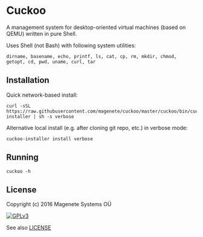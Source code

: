 Cuckoo
======

A management system for desktop-oriented virtual machines (based on QEMU) written in pure Shell.

Uses Shell (not Bash) with following system utilities:

    dirname, basename, echo, printf, ls, cat, cp, rm, mkdir, chmod, getopt, cd, pwd, uname, curl, tar


Installation
------------

Quick network-based install:

    curl -sSL https://raw.githubusercontent.com/magenete/cuckoo/master/cuckoo/bin/cuckoo-installer | sh -s verbose

Alternative local install (e.g. after cloning git repo, etc.) in verbose mode:

    cuckoo-installer install verbose


Running
-------

    cuckoo -h


License
-------

Copyright (c) 2016 Magenete Systems OÜ

[![GPLv3](http://www.gnu.org/graphics/gplv3-88x31.png)](http://www.gnu.org/licenses/gpl-3.0.txt)

See also [LICENSE](LICENSE)
